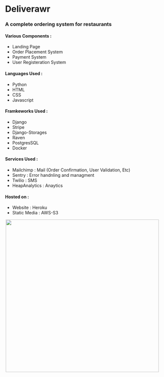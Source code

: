 # Deliverawr

### A complete ordering system for restaurants

#### Various Components : 
- Landing Page
- Order Placement System
- Payment System
- User Registeration System

#### Languages Used : 
- Python
- HTML
- CSS
- Javascript

#### Framkeworks Used : 
- Django
- Stripe
- Django-Storages
- Raven
- PostgresSQL
- Docker

#### Services Used :
- Mailchimp : Mail (Order Confirmation, User Validation, Etc)
- Sentry : Error handnling and managment
- Twilio : SMS 
- HeapAnalytics : Anaytics

#### Hosted on : 
- Website : Heroku
- Static Media : AWS-S3

<div style="text-align:center"><img src="http://i.imgur.com/Dew7NwG.png" width="500"></div>
